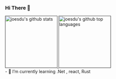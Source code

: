 ### Hi There 👋
<a href="">
  <img height="170em" src="https://github-readme-stats.vercel.app/api?username=joesdu&count_private=true&show_icons=true&theme=radical" alt="joesdu's github stats" />
</a>
<a href="">  
  <img height="170em" src="https://github-readme-stats.vercel.app/api/top-langs/?username=joesdu&count_private=true&theme=radical&layout=compact" alt="joesdu's github top languages" />
</a>
<br/>
- 🌱 I’m currently learning .Net , react, Rust
<!--
**joesdu/joesdu** is a ✨ _special_ ✨ repository because its `README.md` (this file) appears on your GitHub profile.

Here are some ideas to get you started:

- 🔭 I’m currently working on ...
- 👯 I’m looking to collaborate on ...
- 🤔 I’m looking for help with ...
- 💬 Ask me about ...
- 📫 How to reach me: ...
- 😄 Pronouns: ...
- ⚡ Fun fact: ...
-->
